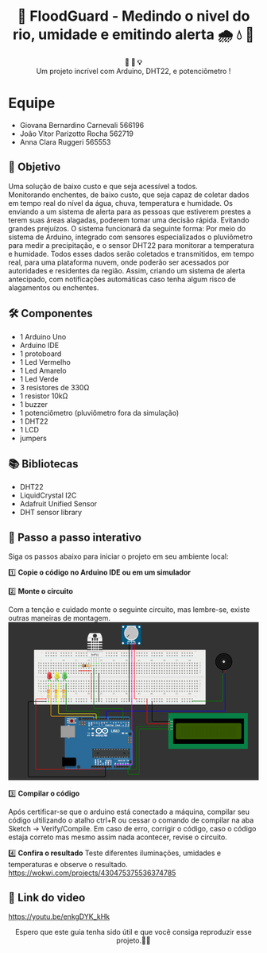 <h1 align="center">🚀 FloodGuard - Medindo o nivel do rio, umidade e emitindo alerta 🌧 💧 🚨</h1>

<div align="center">
  <strong>🚨 🔧 💡</strong>
</div>
<div align="center">
  Um projeto incrível com Arduino, DHT22, e potenciômetro !
</div>

# Equipe
- Giovana Bernardino Carnevali 566196
- João Vitor Parizotto Rocha 562719
- Anna Clara Ruggeri 565553

## 🎯 Objetivo
Uma solução de baixo custo e que seja acessível a todos.  
Monitorando enchentes, de baixo custo, que seja capaz de coletar dados em tempo real do nível da água, chuva, temperatura e humidade. Os enviando a um sistema de alerta para as pessoas que estiverem prestes a terem suas áreas alagadas, poderem tomar uma decisão rápida. Evitando grandes prejuízos.
O sistema funcionará da seguinte forma: Por meio do sistema de Arduino, integrado com sensores especializados o pluviômetro para medir a precipitação, e o sensor DHT22 para monitorar a temperatura e humidade. Todos esses dados serão coletados e transmitidos, em tempo real, para uma plataforma nuvem, onde poderão ser acessados por autoridades e residentes da região. Assim, criando um sistema de alerta antecipado, com notificações automáticas caso tenha algum risco de alagamentos ou enchentes.


## 🛠️ Componentes
- 1 Arduino Uno
- Arduino IDE
- 1 protoboard
- 1 Led Vermelho
- 1 Led Amarelo
- 1 Led Verde
- 3 resistores de 330Ω
- 1 resistor 10kΩ
- 1 buzzer
- 1 potenciômetro (pluviômetro fora da simulação)
- 1 DHT22
- 1 LCD
- jumpers

## 📚 Bibliotecas
- DHT22
- LiquidCrystal I2C
- Adafruit Unified Sensor
- DHT sensor library


## 📝 Passo a passo interativo

Siga os passos abaixo para iniciar o projeto em seu ambiente local:

1️⃣ **Copie o código no Arduino IDE ou em um simulador**


2️⃣ **Monte o circuito**

   Com a tenção e cuidado monte o seguinte circuito, mas lembre-se, existe outras maneiras de montagem.
![Sensor](sensor.PNG)


3️⃣ **Compilar o código**

   Após certificar-se que o arduino está conectado a máquina, compilar seu código ultilizando o atalho ctrl+R ou cessar o comando de compilar na aba Sketch -> Verify/Compile. Em caso de erro, corrigir o código, caso o código estaja correto mas mesmo assim nada acontecer, revise o circuito.


4️⃣ **Confira o resultado**
Teste diferentes iluminações, umidades e temperaturas e observe o resultado.
https://wokwi.com/projects/430475375536374785

## 🎥 Link do video
https://youtu.be/enkgDYK_kHk

<div align="center">
  Espero que este guia tenha sido útil e que você consiga reproduzir esse projeto.🎉😄
</div>
